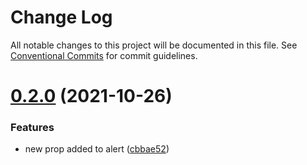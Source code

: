 # Change Log

All notable changes to this project will be documented in this file.
See [Conventional Commits](https://conventionalcommits.org) for commit guidelines.

# [0.2.0](https://github.com/oak93/lerna-ga-demo/compare/@oakspace/components@0.1.4...@oakspace/components@0.2.0) (2021-10-26)


### Features

* new prop added to alert ([cbbae52](https://github.com/oak93/lerna-ga-demo/commit/cbbae522ff989e66241c8378f553afec1b0020df))
